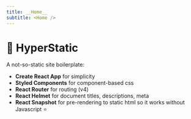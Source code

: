 ```yaml
---
title: __Home__
subtitle: <Home />
---
```


# 🍉 HyperStatic

A not-so-static site boilerplate:
- **Create React App** for simplicity
- **Styled Components** for component-based css
- **React Router** for routing (v4)
- **React Helmet** for document titles, descriptions, meta
- **React Snapshot** for pre-rendering to static html so it works without Javascript ⭐️
